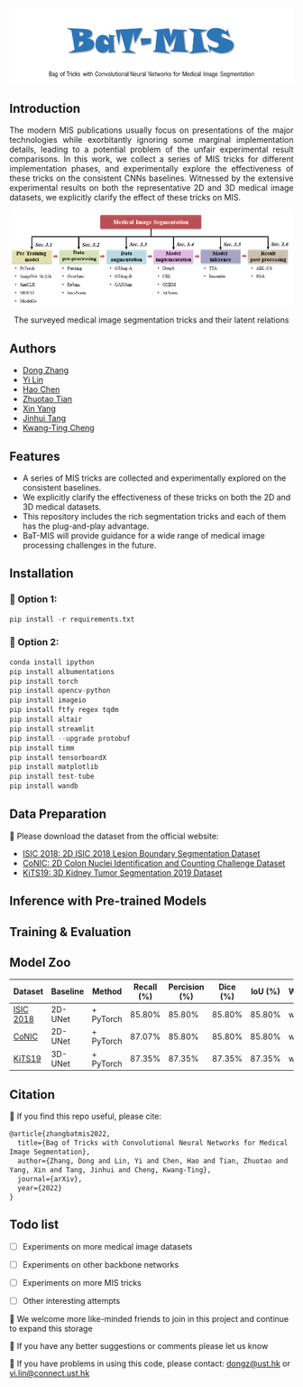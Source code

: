 [comment]: <> ()
![visualization](figures/logo.png)

## Introduction
<div align="justify">
The modern MIS publications usually focus on presentations of the major technologies while exorbitantly ignoring some marginal implementation details, leading to a potential problem of the unfair experimental result comparisons. In this work, we collect a series of MIS tricks for different implementation phases, and experimentally explore the effectiveness of these tricks on the consistent CNNs baselines. Witnessed by the extensive experimental results on both the representative 2D and 3D medical image datasets, we explicitly clarify the effect of these tricks on MIS.
</div>

[comment]: <> ()
![visualization](figures/fig1.png)
<div align="center">
The surveyed medical image segmentation tricks and their latent relations 
</div>

## Authors
* [Dong Zhang](https://dongzhang89.github.io/)
* [Yi Lin](https://ianyilin.github.io/)
* [Hao Chen](https://cse.hkust.edu.hk/admin/people/faculty/profile/jhc)
* [Zhuotao Tian](https://scholar.google.com/citations?user=mEjhz-IAAAAJ&hl=zh-TW)
* [Xin Yang](https://scholar.google.com/citations?user=lsz8OOYAAAAJ&hl=zh-CN)
* [Jinhui Tang](https://scholar.google.com/citations?user=ByBLlEwAAAAJ&hl=zh-CN)
* [Kwang-Ting Cheng](https://seng.hkust.edu.hk/about/people/faculty/tim-kwang-ting-cheng)

## Features
- A series of MIS tricks are collected and experimentally explored on the consistent baselines.
- We explicitly clarify the effectiveness of these tricks on both the 2D and 3D medical datasets. 
- This repository includes the rich segmentation tricks and each of them has the plug-and-play advantage.
- BaT-MIS will provide guidance for a wide range of medical image processing challenges in the future.

## Installation
### 🌻 Option 1: 
```python
pip install -r requirements.txt
```
### 🌻 Option 2: 
```python
conda install ipython
pip install albumentations
pip install torch
pip install opencv-python
pip install imageio
pip install ftfy regex tqdm
pip install altair
pip install streamlit
pip install --upgrade protobuf
pip install timm
pip install tensorboardX
pip install matplotlib
pip install test-tube
pip install wandb
```

## Data Preparation
🌻 Please download the dataset from the official website:
* [ISIC 2018: 2D ISIC 2018 Lesion Boundary Segmentation Dataset](https://challenge.isic-archive.com/landing/2018/)
* [CoNIC: 2D Colon Nuclei Identification and Counting Challenge Dataset](https://conic-challenge.grand-challenge.org/)
* [KiTS19: 3D Kidney Tumor Segmentation 2019 Dataset](https://kits19.grand-challenge.org/data/)

## Inference with Pre-trained Models


## Training & Evaluation


## Model Zoo

Dataset  | Baseline | Method | Recall (%) | Percision (%) |  Dice (%) |  IoU (%) | Weight
------------- | ------------- | ------------- | ------------- | ------------- | ------------- | ------------- | -------------
[ISIC 2018](https://challenge.isic-archive.com/landing/2018/)  | 2D-UNet | + PyTorch | 85.80%  | 85.80%  | 85.80% | 85.80%  | weight
[CoNIC](https://conic-challenge.grand-challenge.org/)  | 2D-UNet | + PyTorch | 87.07%  | 85.80%   | 85.80% | 85.80% | weight 
[KiTS19](https://kits19.grand-challenge.org/data/) | 3D-UNet | + PyTorch  | 87.35% | 87.35%  | 87.35% | 87.35% | weight


## Citation
🌻 If you find this repo useful, please cite:
```
@article{zhangbatmis2022,
  title={Bag of Tricks with Convolutional Neural Networks for Medical Image Segmentation},
  author={Zhang, Dong and Lin, Yi and Chen, Hao and Tian, Zhuotao and Yang, Xin and Tang, Jinhui and Cheng, Kwang-Ting},
  journal={arXiv},
  year={2022}
}
```

## Todo list
- [ ] Experiments on more medical image datasets 

- [ ] Experiments on other backbone networks 

- [ ] Experiments on more MIS tricks

- [ ] Other interesting attempts


🌻 We welcome more like-minded friends to join in this project and continue to expand this storage

🌻 If you have any better suggestions or comments please let us know

🌻 If you have problems in using this code, please contact: dongz@ust.hk or yi.lin@connect.ust.hk

